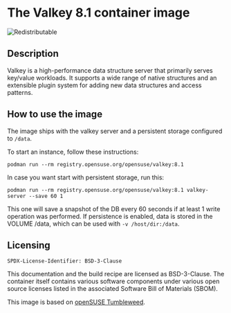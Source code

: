 # The Valkey 8.1 container image

![Redistributable](https://img.shields.io/badge/Redistributable-Yes-green)

## Description

Valkey is a high-performance data structure server that primarily serves
key/value workloads. It supports a wide range of native structures and
an extensible plugin system for adding new data structures and access
patterns.

## How to use the image

The image ships with the valkey server and a persistent storage configured
to `/data`.

To start an instance, follow these instructions:


```ShellSession
podman run --rm registry.opensuse.org/opensuse/valkey:8.1
```

In case you want start with persistent storage, run this:

```ShellSession
podman run --rm registry.opensuse.org/opensuse/valkey:8.1 valkey-server --save 60 1
```

This one will save a snapshot of the DB every 60 seconds if at least 1
write operation was performed. If persistence is enabled, data is stored
in the VOLUME /data, which can be used with `-v /host/dir:/data`.


## Licensing

`SPDX-License-Identifier: BSD-3-Clause`

This documentation and the build recipe are licensed as BSD-3-Clause.
The container itself contains various software components under various open source licenses listed in the associated
Software Bill of Materials (SBOM).

This image is based on [openSUSE Tumbleweed](https://get.opensuse.org/tumbleweed/).
